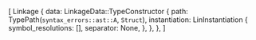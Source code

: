 [
    Linkage {
        data: LinkageData::TypeConstructor {
            path: TypePath(`syntax_errors::ast::A`, `Struct`),
            instantiation: LinInstantiation {
                symbol_resolutions: [],
                separator: None,
            },
        },
    },
]
